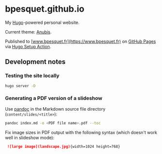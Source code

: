 # bpesquet.github.io

My [Hugo](https://gohugo.io)-powered personal website.

Current theme: [Anubis](https://github.com/mitrichius/hugo-theme-anubis).

Published to [www.bpesquet.fr](https://www.bpesquet.fr) on [GitHub Pages](https://pages.github.com/) via [Hugo Setup Action](https://github.com/peaceiris/actions-hugo).

## Development notes

### Testing the site locally

```bash
hugo server -D
```

### Generating a PDF version of a slideshow

Use [pandoc](https://pandoc.org/) in the Markdown source file directory (`content/slides/<title>`):

```bash
pandoc index.md -o <PDF file name>.pdf --toc
```

Fix image sizes in PDF output with the following syntax (which doesn't work well in slideshow mode):

```md
 ![large image](landscape.jpg){width=1024 height=768}
 ```
